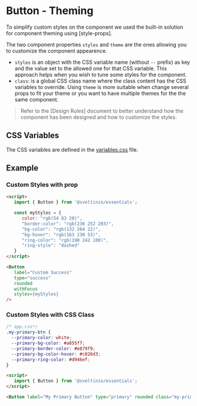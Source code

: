 # Button - Theming

To simplify custom styles on the component we used the built-in solution for component theming using [style-props].

The two component properties `styles` and `theme` are the ones allowing you to customize the component appearence.

- `styles` is an object with the CSS variable name (without `--` prefix) as key and the value set to the allowed one for that CSS variable. This approach helps when you wish to tune some styles for the component.
- `class`: is a global CSS class name where the class content has the CSS variables to override. Using `theme` is more suitable when change several props to fit your theme or you want to have multiple themes for the the same component.

> Refer to the [Design Rules] document to better understand how the component has been designed and how to customize the styles.

## CSS Variables

The CSS variables are defined in the [variables.css](./variables.css) file.

## Example

### Custom Styles with prop

```html
<script>
   import { Button } from '@sveltinio/essentials';

   const myStyles = {
      color: "rgb(54 83 20)",
      "border-color": "rgb(236 252 203)",
      "bg-color": "rgb(132 204 22)",
      "bg-hover": "rgb(163 230 53)",
      "ring-color": "rgb(190 242 100)",
      "ring-style": "dashed"
   }
</script>

<Button
   label="Custom Success"
   type="success"
   rounded
   withFocus
   styles={myStyles}
/>
```

### Custom Styles with CSS Class

```css
/* app.css*/
.my-primary-btn {
  --primary-color: white;
  --primary-bg-color: #a855f7;
  --primary-border-color: #e879f9;
  --primary-bg-color-hover: #c026d3;
  --primary-ring-color: #d946ef;
}
```

```html
<script>
   import { Button } from '@sveltinio/essentials';
</script>

<Button label="My Primary Button" type="primary" rounded class="my-primary-btn" />
```

